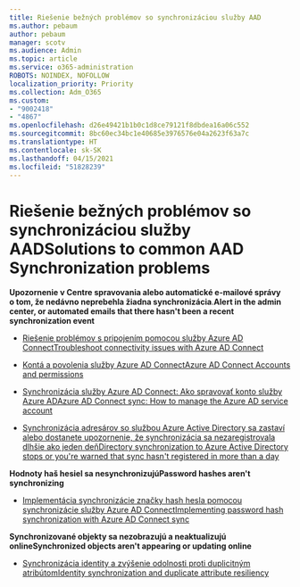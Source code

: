 ```yaml
---
title: Riešenie bežných problémov so synchronizáciou služby AAD
ms.author: pebaum
author: pebaum
manager: scotv
ms.audience: Admin
ms.topic: article
ms.service: o365-administration
ROBOTS: NOINDEX, NOFOLLOW
localization_priority: Priority
ms.collection: Adm_O365
ms.custom:
- "9002418"
- "4867"
ms.openlocfilehash: d26e49421b1b0c1d8ce79121f8dbdea16a06c552
ms.sourcegitcommit: 8bc60ec34bc1e40685e3976576e04a2623f63a7c
ms.translationtype: HT
ms.contentlocale: sk-SK
ms.lasthandoff: 04/15/2021
ms.locfileid: "51828239"
---
```

# <a name="solutions-to-common-aad-synchronization-problems"></a><span data-ttu-id="a6a76-102">Riešenie bežných problémov so synchronizáciou služby AAD</span><span class="sxs-lookup"><span data-stu-id="a6a76-102">Solutions to common AAD Synchronization problems</span></span>

<span data-ttu-id="a6a76-103">**Upozornenie v Centre spravovania alebo automatické e-mailové správy o tom, že nedávno neprebehla žiadna synchronizácia**.</span><span class="sxs-lookup"><span data-stu-id="a6a76-103">**Alert in the admin center, or automated emails that there hasn't been a recent synchronization event**</span></span>

- [<span data-ttu-id="a6a76-104">Riešenie problémov s pripojením pomocou služby Azure AD Connect</span><span class="sxs-lookup"><span data-stu-id="a6a76-104">Troubleshoot connectivity issues with Azure AD Connect</span></span>](https://docs.microsoft.com/azure/active-directory/hybrid/tshoot-connect-connectivity)

- [<span data-ttu-id="a6a76-105">Kontá a povolenia služby Azure AD Connect</span><span class="sxs-lookup"><span data-stu-id="a6a76-105">Azure AD Connect Accounts and permissions</span></span>](https://go.microsoft.com/fwlink/p/?LinkId=820598)

- [<span data-ttu-id="a6a76-106">Synchronizácia služby Azure AD Connect: Ako spravovať konto služby Azure AD</span><span class="sxs-lookup"><span data-stu-id="a6a76-106">Azure AD Connect sync: How to manage the Azure AD service account</span></span>](https://docs.microsoft.com/azure/active-directory/hybrid/how-to-connect-azureadaccount)

- [<span data-ttu-id="a6a76-107">Synchronizácia adresárov so službou Azure Active Directory sa zastaví alebo dostanete upozornenie, že synchronizácia sa nezaregistrovala dlhšie ako jeden deň</span><span class="sxs-lookup"><span data-stu-id="a6a76-107">Directory synchronization to Azure Active Directory stops or you're warned that sync hasn't registered in more than a day</span></span>](https://support.microsoft.com/help/2882421/directory-synchronization-to-azure-active-directory-stops-or-you-re-warned-that-sync-hasn-t-registered-in-more-than-a-day)
 
<span data-ttu-id="a6a76-108">**Hodnoty haš hesiel sa nesynchronizujú**</span><span class="sxs-lookup"><span data-stu-id="a6a76-108">**Password hashes aren't synchronizing**</span></span>

- [<span data-ttu-id="a6a76-109">Implementácia synchronizácie značky hash hesla pomocou synchronizácie služby Azure AD Connect</span><span class="sxs-lookup"><span data-stu-id="a6a76-109">Implementing password hash synchronization with Azure AD Connect sync</span></span>](https://docs.microsoft.com/azure/active-directory/hybrid/how-to-connect-password-hash-synchronization)

<span data-ttu-id="a6a76-110">**Synchronizované objekty sa nezobrazujú a neaktualizujú online**</span><span class="sxs-lookup"><span data-stu-id="a6a76-110">**Synchronized objects aren't appearing or updating online**</span></span>

- [<span data-ttu-id="a6a76-111">Synchronizácia identity a zvýšenie odolnosti proti duplicitným atribútom</span><span class="sxs-lookup"><span data-stu-id="a6a76-111">Identity synchronization and duplicate attribute resiliency</span></span>](https://docs.microsoft.com/azure/active-directory/hybrid/how-to-connect-syncservice-duplicate-attribute-resiliency)
